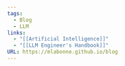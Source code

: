 ```yaml
---
tags:
  - Blog
  - LLM
links:
  - "[[Artificial Intelligence]]"
  - "[[LLM Engineer's Handbook]]"
URL: https://mlabonne.github.io/blog
---
```

